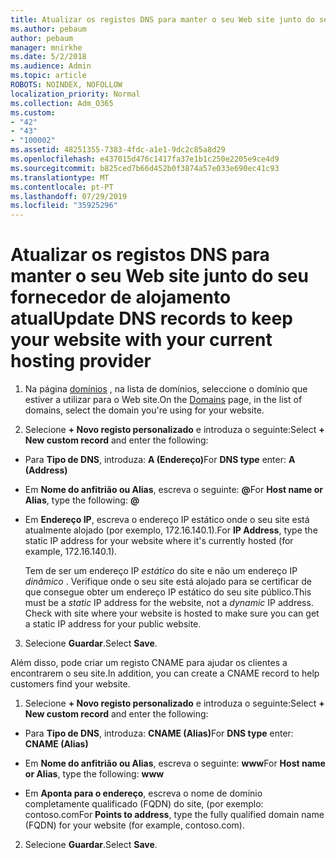 ```yaml
---
title: Atualizar os registos DNS para manter o seu Web site junto do seu fornecedor de alojamento atual
ms.author: pebaum
author: pebaum
manager: mnirkhe
ms.date: 5/2/2018
ms.audience: Admin
ms.topic: article
ROBOTS: NOINDEX, NOFOLLOW
localization_priority: Normal
ms.collection: Adm_O365
ms.custom:
- "42"
- "43"
- "100002"
ms.assetid: 48251355-7383-4fdc-a1e1-9dc2c85a8d29
ms.openlocfilehash: e437015d476c1417fa37e1b1c250e2205e9ce4d9
ms.sourcegitcommit: b825ced7b66d452b0f3874a57e033e690ec41c93
ms.translationtype: MT
ms.contentlocale: pt-PT
ms.lasthandoff: 07/29/2019
ms.locfileid: "35925296"
---
```

# <a name="update-dns-records-to-keep-your-website-with-your-current-hosting-provider"></a><span data-ttu-id="94c10-102">Atualizar os registos DNS para manter o seu Web site junto do seu fornecedor de alojamento atual</span><span class="sxs-lookup"><span data-stu-id="94c10-102">Update DNS records to keep your website with your current hosting provider</span></span>

1. <span data-ttu-id="94c10-103">Na página [domínios](https://portal.office.com/adminportal/home#/Domains) , na lista de domínios, seleccione o domínio que estiver a utilizar para o Web site.</span><span class="sxs-lookup"><span data-stu-id="94c10-103">On the [Domains](https://portal.office.com/adminportal/home#/Domains) page, in the list of domains, select the domain you're using for your website.</span></span>

2. <span data-ttu-id="94c10-104">Selecione **+ Novo registo personalizado** e introduza o seguinte:</span><span class="sxs-lookup"><span data-stu-id="94c10-104">Select **+ New custom record** and enter the following:</span></span>

  - <span data-ttu-id="94c10-105">Para **Tipo de DNS**, introduza: **A (Endereço)**</span><span class="sxs-lookup"><span data-stu-id="94c10-105">For **DNS type** enter: **A (Address)**</span></span>

  - <span data-ttu-id="94c10-106">Em **Nome do anfitrião ou Alias**, escreva o seguinte: **@**</span><span class="sxs-lookup"><span data-stu-id="94c10-106">For **Host name or Alias**, type the following: **@**</span></span>

  - <span data-ttu-id="94c10-107">Em **Endereço IP**, escreva o endereço IP estático onde o seu site está atualmente alojado (por exemplo, 172.16.140.1).</span><span class="sxs-lookup"><span data-stu-id="94c10-107">For **IP Address**, type the static IP address for your website where it's currently hosted (for example, 172.16.140.1).</span></span>

    <span data-ttu-id="94c10-p101">Tem de ser um endereço IP  *estático*  do site e não um endereço IP  *dinâmico*  . Verifique onde o seu site está alojado para se certificar de que consegue obter um endereço IP estático do seu site público.</span><span class="sxs-lookup"><span data-stu-id="94c10-p101">This must be a  *static*  IP address for the website, not a  *dynamic*  IP address. Check with site where your website is hosted to make sure you can get a static IP address for your public website.</span></span>

3. <span data-ttu-id="94c10-110">Selecione **Guardar**.</span><span class="sxs-lookup"><span data-stu-id="94c10-110">Select **Save**.</span></span>

<span data-ttu-id="94c10-111">Além disso, pode criar um registo CNAME para ajudar os clientes a encontrarem o seu site.</span><span class="sxs-lookup"><span data-stu-id="94c10-111">In addition, you can create a CNAME record to help customers find your website.</span></span>
  
1. <span data-ttu-id="94c10-112">Selecione **+ Novo registo personalizado** e introduza o seguinte:</span><span class="sxs-lookup"><span data-stu-id="94c10-112">Select **+ New custom record** and enter the following:</span></span>

  - <span data-ttu-id="94c10-113">Para **Tipo de DNS**, introduza: **CNAME (Alias)**</span><span class="sxs-lookup"><span data-stu-id="94c10-113">For **DNS type** enter: **CNAME (Alias)**</span></span>

  - <span data-ttu-id="94c10-114">Em **Nome do anfitrião ou Alias**, escreva o seguinte: **www**</span><span class="sxs-lookup"><span data-stu-id="94c10-114">For **Host name or Alias**, type the following: **www**</span></span>

  - <span data-ttu-id="94c10-115">Em **Aponta para o endereço**, escreva o nome de domínio completamente qualificado (FQDN) do site, (por exemplo: contoso.com</span><span class="sxs-lookup"><span data-stu-id="94c10-115">For **Points to address**, type the fully qualified domain name (FQDN) for your website (for example, contoso.com).</span></span>

2. <span data-ttu-id="94c10-116">Selecione **Guardar**.</span><span class="sxs-lookup"><span data-stu-id="94c10-116">Select **Save**.</span></span>
